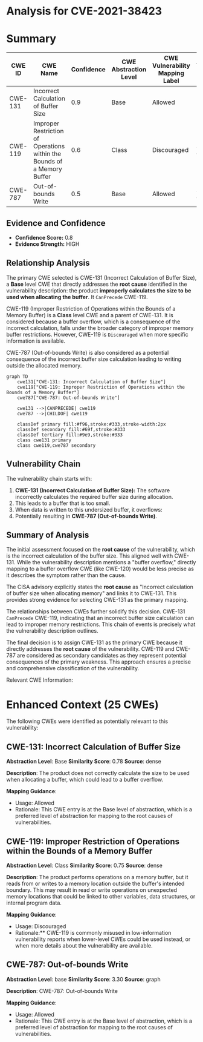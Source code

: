 # Analysis for CVE-2021-38423

# Summary
| CWE ID | CWE Name | Confidence | CWE Abstraction Level | CWE Vulnerability Mapping Label | CWE-Vulnerability Mapping Notes |
|---|---|---|---|---|---|
| CWE-131 | Incorrect Calculation of Buffer Size | 0.9 | Base | Allowed | Primary CWE |
| CWE-119 | Improper Restriction of Operations within the Bounds of a Memory Buffer | 0.6 | Class | Discouraged | Secondary Candidate |
| CWE-787 | Out-of-bounds Write | 0.5 | Base | Allowed | Secondary Candidate |

## Evidence and Confidence

*   **Confidence Score:** 0.8
*   **Evidence Strength:** HIGH

## Relationship Analysis
The primary CWE selected is CWE-131 (Incorrect Calculation of Buffer Size), a **Base** level CWE that directly addresses the **root cause** identified in the vulnerability description: the product **improperly calculates the size to be used when allocating the buffer**. It `CanPrecede` CWE-119.

CWE-119 (Improper Restriction of Operations within the Bounds of a Memory Buffer) is a **Class** level CWE and a parent of CWE-131. It is considered because a buffer overflow, which is a consequence of the incorrect calculation, falls under the broader category of improper memory buffer restrictions. However, CWE-119 is `Discouraged` when more specific information is available.

CWE-787 (Out-of-bounds Write) is also considered as a potential consequence of the incorrect buffer size calculation leading to writing outside the allocated memory.

```mermaid
graph TD
    cwe131["CWE-131: Incorrect Calculation of Buffer Size"]
    cwe119["CWE-119: Improper Restriction of Operations within the Bounds of a Memory Buffer"]
    cwe787["CWE-787: Out-of-bounds Write"]

    cwe131 -->|CANPRECEDE| cwe119
    cwe787 -->|CHILDOF| cwe119
    
    classDef primary fill:#f96,stroke:#333,stroke-width:2px
    classDef secondary fill:#69f,stroke:#333
    classDef tertiary fill:#9e9,stroke:#333
    class cwe131 primary
    class cwe119,cwe787 secondary
```

## Vulnerability Chain
The vulnerability chain starts with:
1.  **CWE-131 (Incorrect Calculation of Buffer Size):** The software incorrectly calculates the required buffer size during allocation.
2.  This leads to a buffer that is too small.
3.  When data is written to this undersized buffer, it overflows:
4.  Potentially resulting in **CWE-787 (Out-of-bounds Write)**.

## Summary of Analysis
The initial assessment focused on the **root cause** of the vulnerability, which is the incorrect calculation of the buffer size. This aligned well with CWE-131. While the vulnerability description mentions a "buffer overflow," directly mapping to a buffer overflow CWE (like CWE-120) would be less precise as it describes the symptom rather than the cause.

The CISA advisory explicitly states the **root cause** as "Incorrect calculation of buffer size when allocating memory" and links it to CWE-131. This provides strong evidence for selecting CWE-131 as the primary mapping.

The relationships between CWEs further solidify this decision. CWE-131 `CanPrecede` CWE-119, indicating that an incorrect buffer size calculation can lead to improper memory restrictions. This chain of events is precisely what the vulnerability description outlines.

The final decision is to assign CWE-131 as the primary CWE because it directly addresses the **root cause** of the vulnerability. CWE-119 and CWE-787 are considered as secondary candidates as they represent potential consequences of the primary weakness. This approach ensures a precise and comprehensive classification of the vulnerability.

Relevant CWE Information:

# Enhanced Context (25 CWEs)
The following CWEs were identified as potentially relevant to this vulnerability:

## CWE-131: Incorrect Calculation of Buffer Size
**Abstraction Level**: Base
**Similarity Score**: 0.78
**Source**: dense

**Description**:
The product does not correctly calculate the size to be used when allocating a buffer, which could lead to a buffer overflow.

**Mapping Guidance**:
- Usage: Allowed
- Rationale: This CWE entry is at the Base level of abstraction, which is a preferred level of abstraction for mapping to the root causes of vulnerabilities.

## CWE-119: Improper Restriction of Operations within the Bounds of a Memory Buffer
**Abstraction Level**: Class
**Similarity Score**: 0.75
**Source**: dense

**Description**:
The product performs operations on a memory buffer, but it reads from or writes to a memory location outside the buffer's intended boundary. This may result in read or write operations on unexpected memory locations that could be linked to other variables, data structures, or internal program data.

**Mapping Guidance**:
- Usage: Discouraged
- Rationale:** CWE-119 is commonly misused in low-information vulnerability reports when lower-level CWEs could be used instead, or when more details about the vulnerability are available.

## CWE-787: Out-of-bounds Write
**Abstraction Level**: base
**Similarity Score**: 3.30
**Source**: graph

**Description**:
CWE-787: Out-of-bounds Write

**Mapping Guidance**:
- Usage: Allowed
- Rationale: This CWE entry is at the Base level of abstraction, which is a preferred level of abstraction for mapping to the root causes of vulnerabilities.